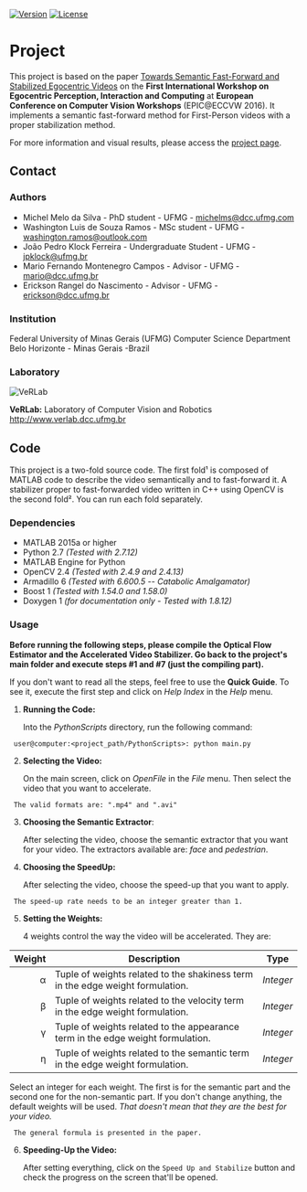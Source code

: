 

[![Version](https://img.shields.io/badge/version-1.0-brightgreen.svg)](http://www.verlab.dcc.ufmg.br/fast-forward-video-based-on-semantic-extraction/#ECCVW2016)
[![License](https://img.shields.io/badge/license-GPL--3.0-blue.svg)](LICENSE)

# Project #

This project is based on the paper [Towards Semantic Fast-Forward and Stabilized Egocentric Videos](http://www.verlab.dcc.ufmg.br/semantic-hyperlapse/papers/Final_Draft_ECCVW_2016_Towards_Semantic_Fast_Forward_and_Stabilied_Egocentric_Videos.pdf) on the **First International Workshop on Egocentric Perception, Interaction and Computing** at **European Conference on Computer Vision Workshops** (EPIC@ECCVW 2016). It implements a semantic fast-forward method for First-Person videos with a proper stabilization method.

For more information and visual results, please access the [project page](http://www.verlab.dcc.ufmg.br/fast-forward-video-based-on-semantic-extraction).

## Contact ## 

### Authors ###

* Michel Melo da Silva - PhD student - UFMG - michelms@dcc.ufmg.com
* Washington Luis de Souza Ramos - MSc student - UFMG - washington.ramos@outlook.com
* João Pedro Klock Ferreira - Undergraduate Student - UFMG - jpklock@ufmg.br
* Mario Fernando Montenegro Campos - Advisor - UFMG - mario@dcc.ufmg.br
* Erickson Rangel do Nascimento - Advisor - UFMG - erickson@dcc.ufmg.br

### Institution ###

Federal University of Minas Gerais (UFMG)
Computer Science Department
Belo Horizonte - Minas Gerais -Brazil

### Laboratory ###

![VeRLab](https://www.dcc.ufmg.br/dcc/sites/default/files/public/verlab-logo.png)

**VeRLab:** Laboratory of Computer Vision and Robotics
http://www.verlab.dcc.ufmg.br

## Code ##

This project is a two-fold source code. The first fold¹ is composed of MATLAB code to describe the video semantically and to fast-forward it. A stabilizer proper to fast-forwarded video written in C++ using OpenCV is the second fold². You can run each fold separately.

### Dependencies ###

* MATLAB 2015a or higher
* Python 2.7 _(Tested with 2.7.12)_
* MATLAB Engine for Python
* OpenCV 2.4 _(Tested with 2.4.9 and 2.4.13)_
* Armadillo 6 _(Tested with 6.600.5 -- Catabolic Amalgamator)_
* Boost 1 _(Tested with 1.54.0 and 1.58.0)_
* Doxygen 1 _(for documentation only - Tested with 1.8.12)_

### Usage ###

**Before running the following steps, please compile the Optical Flow Estimator and the Accelerated Video Stabilizer. Go back to the project's main folder and execute steps #1 and #7 (just the compiling part).**

If you don't want to read all the steps, feel free to use the **Quick Guide**. To see it, execute the first step and click on *Help Index* in the *Help* menu.

1.  **Running the Code:**

	Into the _PythonScripts_ directory, run the following command:
```
 user@computer:<project_path/PythonScripts>: python main.py
```

2. **Selecting the Video:**
	
	On the main screen, click on *OpenFile* in the *File* menu. Then select the video that you want to accelerate.
```
 The valid formats are: ".mp4" and ".avi"
```

3. **Choosing the Semantic Extractor**:

	After selecting the video, choose the semantic extractor that you want for your video. The extractors available are: _face_ and _pedestrian_.

4. **Choosing the SpeedUp:**

	After selecting the video, choose the speed-up that you want to apply.
```
 The speed-up rate needs to be an integer greater than 1.
```

5. **Setting the Weights:**

    4 weights control the way the video will be accelerated. They are:
	
| Weight | Description | Type | 			
|--------:|-------------|------|
| &alpha; | Tuple of weights related to the shakiness term in the edge weight formulation. | _Integer_ |
| &beta; | Tuple of weights related to the velocity term in the edge weight formulation. | _Integer_ |
| &gamma; | Tuple of weights related to the appearance term in the edge weight formulation. | _Integer_ |
| &eta; | Tuple of weights related to the semantic term in the edge weight formulation. | _Integer_ |
	
Select an integer for each weight. The first is for the semantic part and the second one for the non-semantic part. If you don't change anything, the default weights will be used. _That doesn't mean that they are the best for your video._

```
 The general formula is presented in the paper.
```

6. **Speeding-Up the Video:**
	
	After setting everything, click on the `Speed Up and Stabilize` button and check the progress on the screen that'll be opened.

